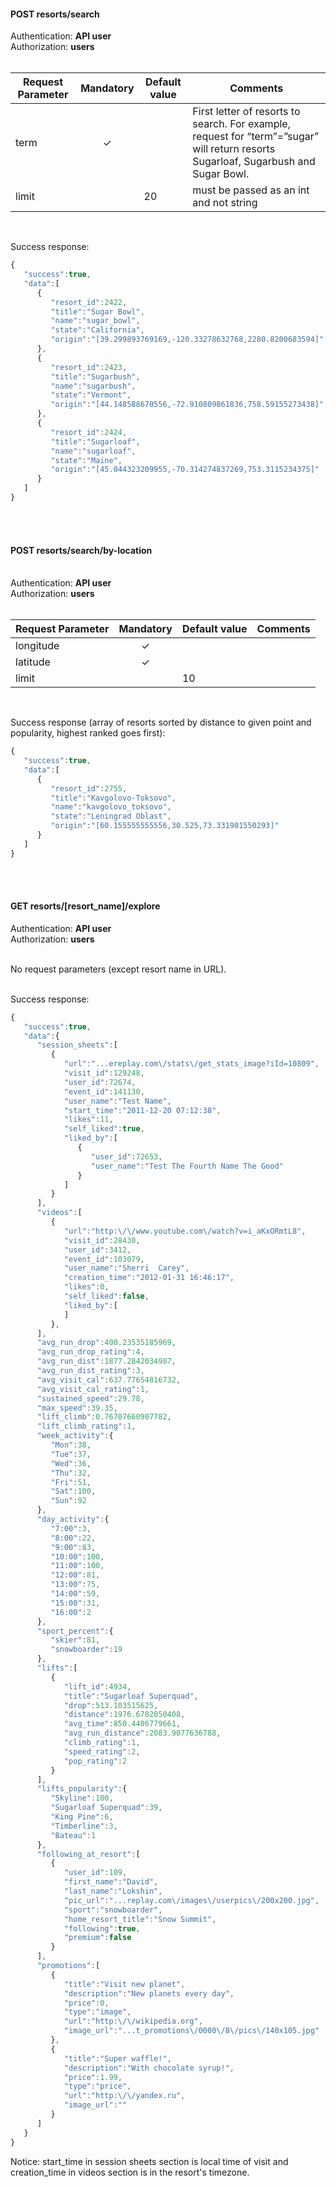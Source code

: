 #### **POST resorts/search**<br />
Authentication: **API user**<br />
Authorization: **users**<br /><br />

Request Parameter| Mandatory | Default value | Comments
--- |:---:| --- | ---
term | ✓ | | First letter of resorts to search. For example, request for “term”=”sugar” will return resorts Sugarloaf, Sugarbush and Sugar Bowl.
limit | | 20 | must be passed as an int and not string
<br />

Success response:
```javascript
{
   "success":true,
   "data":[
      {
         "resort_id":2422,
         "title":"Sugar Bowl",
         "name":"sugar_bowl",
         "state":"California",
         "origin":"[39.299893769169,-120.33278632768,2280.8200683594]"
      },
      {
         "resort_id":2423,
         "title":"Sugarbush",
         "name":"sugarbush",
         "state":"Vermont",
         "origin":"[44.148588670556,-72.910809861836,758.59155273438]"
      },
      {
         "resort_id":2424,
         "title":"Sugarloaf",
         "name":"sugarloaf",
         "state":"Maine",
         "origin":"[45.044323209955,-70.314274837269,753.3115234375]"
      }
   ]
}
```
<br /><br />

#### **POST resorts/search/by-location**<br /><br />
Authentication: **API user**<br />
Authorization: **users**<br /><br />

Request Parameter | Mandatory | Default value | Comments
--- |:---:| --- | ---
longitude | ✓ | |
latitude | ✓ | |
limit | | 10 |
<br />

Success response (array of resorts sorted by distance to given point and popularity, highest ranked goes first):
```javascript
{
   "success":true,
   "data":[
      {
         "resort_id":2755,
         "title":"Kavgolovo-Toksovo",
         "name":"kavgolovo_toksovo",
         "state":"Leningrad Oblast",
         "origin":"[60.155555555556,30.525,73.331901550293]"
      }
   ]
}
```
<br /><br />

#### **GET resorts/[resort_name]/explore**<br />
Authentication: **API user**<br />
Authorization: **users**<br /><br />

No request parameters (except resort name in URL).<br /><br />

Success response:
```javascript
{
   "success":true,
   "data":{
      "session_sheets":[
         {
            "url":"...ereplay.com\/stats\/get_stats_image?iId=10809",
            "visit_id":129248,
            "user_id":72674,
            "event_id":141130,
            "user_name":"Test Name",
            "start_time":"2011-12-20 07:12:38",
            "likes":11,
            "self_liked":true,
            "liked_by":[
               {
                  "user_id":72653,
                  "user_name":"Test The Fourth Name The Good"
               }
            ]
         }
      ],
      "videos":[
         {
            "url":"http:\/\/www.youtube.com\/watch?v=i_aKxORmtL8",
            "visit_id":28430,
            "user_id":3412,
            "event_id":103079,
            "user_name":"Sherri  Carey",
            "creation_time":"2012-01-31 16:46:17",
            "likes":0,
            "self_liked":false,
            "liked_by":[
            ]
         },
      ],
      "avg_run_drop":400.23535185969,
      "avg_run_drop_rating":4,
      "avg_run_dist":1877.2842034987,
      "avg_run_dist_rating":3,
      "avg_visit_cal":637.77654816732,
      "avg_visit_cal_rating":1,
      "sustained_speed":29.78,
      "max_speed":39.35,
      "lift_climb":0.76707660907782,
      "lift_climb_rating":1,
      "week_activity":{
         "Mon":38,
         "Tue":37,
         "Wed":36,
         "Thu":32,
         "Fri":51,
         "Sat":100,
         "Sun":92
      },
      "day_activity":{
         "7:00":3,
         "8:00":22,
         "9:00":83,
         "10:00":100,
         "11:00":100,
         "12:00":81,
         "13:00":75,
         "14:00":59,
         "15:00":31,
         "16:00":2
      },
      "sport_percent":{
         "skier":81,
         "snowboarder":19
      },
      "lifts":[
         {
            "lift_id":4934,
            "title":"Sugarloaf Superquad",
            "drop":513.103515625,
            "distance":1976.6782050408,
            "avg_time":850.4406779661,
            "avg_run_distance":2083.9077636788,
            "climb_rating":1,
            "speed_rating":2,
            "pop_rating":2
         }
      ],
      "lifts_popularity":{
         "Skyline":100,
         "Sugarloaf Superquad":39,
         "King Pine":6,
         "Timberline":3,
         "Bateau":1
      },
      "following_at_resort":[
         {
            "user_id":109,
            "first_name":"David",
            "last_name":"Lokshin",
            "pic_url":"...replay.com\/images\/userpics\/200x200.jpg",
            "sport":"snowboarder",
            "home_resort_title":"Snow Summit",
            "following":true,
            "premium":false
         }
      ],
      "promotions":[
         {
            "title":"Visit new planet",
            "description":"New planets every day",
            "price":0,
            "type":"image",
            "url":"http:\/\/wikipedia.org",
            "image_url":"...t_promotions\/0000\/8\/pics\/140x105.jpg"
         },
         {
            "title":"Super waffle!",
            "description":"With chocolate syrup!",
            "price":1.99,
            "type":"price",
            "url":"http:\/\/yandex.ru",
            "image_url":""
         }
      ]
   }
}
```
Notice: start_time in session sheets section is local time of visit and creation_time in videos section is in the resort's timezone.

